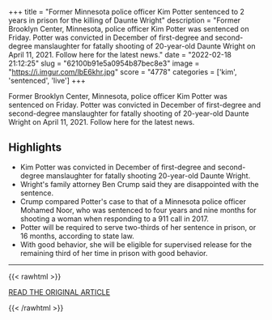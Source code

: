 +++
title = "Former Minnesota police officer Kim Potter sentenced to 2 years in prison for the killing of Daunte Wright"
description = "Former Brooklyn Center, Minnesota, police officer Kim Potter was sentenced on Friday. Potter was convicted in December of first-degree and second-degree manslaughter for fatally shooting of 20-year-old Daunte Wright on April 11, 2021. Follow here for the latest news."
date = "2022-02-18 21:12:25"
slug = "62100b91e5a0954b87bec8e3"
image = "https://i.imgur.com/lbE6khr.jpg"
score = "4778"
categories = ['kim', 'sentenced', 'live']
+++

Former Brooklyn Center, Minnesota, police officer Kim Potter was sentenced on Friday. Potter was convicted in December of first-degree and second-degree manslaughter for fatally shooting of 20-year-old Daunte Wright on April 11, 2021. Follow here for the latest news.

## Highlights

- Kim Potter was convicted in December of first-degree and second-degree manslaughter for fatally shooting 20-year-old Daunte Wright.
- Wright's family attorney Ben Crump said they are disappointed with the sentence.
- Crump compared Potter's case to that of a Minnesota police officer Mohamed Noor, who was sentenced to four years and nine months for shooting a woman when responding to a 911 call in 2017.
- Potter will be required to serve two-thirds of her sentence in prison, or 16 months, according to state law.
- With good behavior, she will be eligible for supervised release for the remaining third of her time in prison with good behavior.

---

{{< rawhtml >}}
  <p class="article-category">
    <a target="_blank" href="https://www.cnn.com/us/live-news/kim-potter-trial-sentencing-02-18-22/index.html">READ THE ORIGINAL ARTICLE</a>
  </p>
{{< /rawhtml >}}
